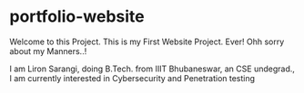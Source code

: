 # portfolio-website

Welcome to this Project. This is my First Website Project. Ever!
Ohh sorry about my Manners..!

I am Liron Sarangi, doing B.Tech. from IIIT Bhubaneswar, an CSE undegrad.,
I am currently interested in Cybersecurity and Penetration testing
